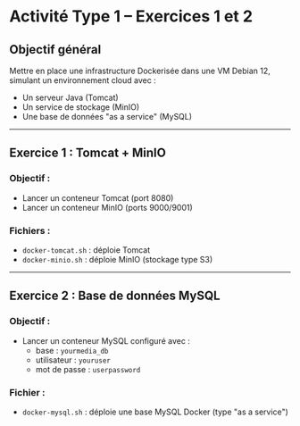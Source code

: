 # Activité Type 1 – Exercices 1 et 2

## Objectif général

Mettre en place une infrastructure Dockerisée dans une VM Debian 12, simulant un environnement cloud avec :
- Un serveur Java (Tomcat)
- Un service de stockage (MinIO)
- Une base de données "as a service" (MySQL)

---

## Exercice 1 : Tomcat + MinIO

### Objectif :
- Lancer un conteneur Tomcat (port 8080)
- Lancer un conteneur MinIO (ports 9000/9001)

### Fichiers :
- `docker-tomcat.sh` : déploie Tomcat
- `docker-minio.sh` : déploie MinIO (stockage type S3)

---

## Exercice 2 : Base de données MySQL

### Objectif :
- Lancer un conteneur MySQL configuré avec :
  - base : `yourmedia_db`
  - utilisateur : `youruser`
  - mot de passe : `userpassword`

### Fichier :
- `docker-mysql.sh` : déploie une base MySQL Docker (type "as a service")

